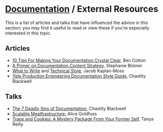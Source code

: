 # [Documentation](./README.md) / External Resources

This is a list of articles and talks that have influenced the advice in
this section; you may find it useful to read or view these if you're
especially interested in this topic.

## Articles

* [10 Tips For Making Your Documentation Crystal Clear](https://opensource.com/life/16/11/tips-for-clear-documentation), Ben Cotton
* [A Primer on Documentation Content Strategy](https://increment.com/documentation/primer-on-documentation-content-strategy/), Stephanie Blotner
* [What to Write](https://jacobian.org/writing/what-to-write/) and [Technical Style](https://jacobian.org/writing/technical-style/), Jacob Kaplan-Moss
* [Yelp Production Engineering Documentation Style Guide](https://engineeringblog.yelp.com/2018/10/yelp-production-engineering-documentation-style-guide.html), Chastity Blackwell

## Talks

* [The 7 Deadly Sins of Documentation](https://www.usenix.org/conference/srecon18europe/presentation/blackwell), Chastity Blackwell
* [Scalable Meatfrastructure](https://www.usenix.org/conference/lisa15/conference-program/presentation/goldfuss), Alice Goldfuss
* [Traps and Cookies: A Mystery Package From Your Former Self](https://www.usenix.org/conference/lisa16/workshop-program/presentation/reilly), Tanya Reilly

